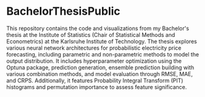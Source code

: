 # BachelorThesisPublic
This repository contains the code and visualizations from my Bachelor's thesis at the Institute of Statistics (Chair of Statistical Methods and Econometrics) at the Karlsruhe Institute of Technology. The thesis explores various neural network architectures for probabilistic electricity price forecasting, including parametric and non-parametric methods to model the output distribution. It includes hyperparameter optimization using the Optuna package, prediction generation, ensemble prediction building with various combination methods, and model evaluation through RMSE, MAE, and CRPS. Additionally, it features Probability Integral Transform (PIT) histograms and permutation importance to assess feature significance.
